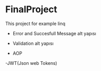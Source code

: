 # FinalProject

This project for example linq 

- Error and Succesfull Message alt yapısı

- Validation alt yapısı

- AOP

-JWT(Json web Tokens)


